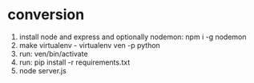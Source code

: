 # conversion
1. install node and express and optionally nodemon: npm i -g nodemon
2. make virtualenv - virtualenv ven -p python
3. run: ven/bin/activate
4. run: pip install -r requirements.txt
5. node server.js